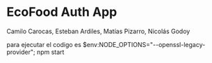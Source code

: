 # EcoFood Auth App
Camilo Carocas, Esteban Ardiles, Matías Pizarro, Nicolás Godoy


para ejecutar el codigo es $env:NODE_OPTIONS="--openssl-legacy-provider"; npm start